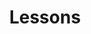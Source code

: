 ---
title: Lessons
description: Access comprehensive lessons on AI, machine learning, and modern development at AI Academy.
---